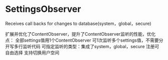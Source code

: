 # SettingsObserver
Receives call backs for changes to database(system，global，secure) 

扩展并优化了ContentObserver，提升了ContentObserver监听的性能，优化点：
全部settings值用1个ContentObserver
可1次监听多个settings值，不需要分开写多行监听代码
可指定监听的类型：集成了system，global，secure
注册可自由选择
支持切换用户空间
